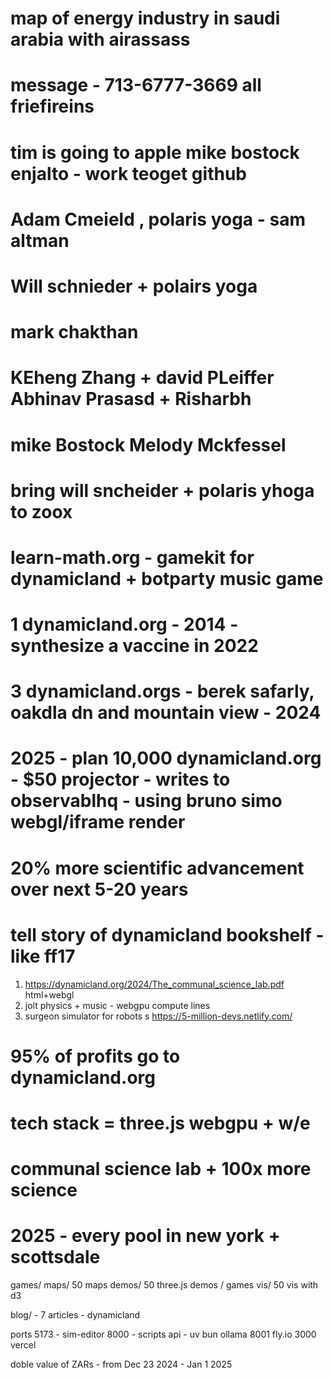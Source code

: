 # map of energy industry in saudi arabia with airassass 
# message - 713-6777-3669 all friefireins 

# tim is going to apple  mike bostock enjalto  - work teoget github
# Adam Cmeield , polaris yoga - sam altman
# Will schnieder + polairs yoga
# mark chakthan
#  KEheng Zhang + david PLeiffer Abhinav Prasasd + Risharbh 
# mike Bostock Melody Mckfessel
# bring will sncheider + polaris yhoga  to zoox

# learn-math.org - gamekit for dynamicland + botparty music game

# 1 dynamicland.org - 2014 - synthesize a vaccine in 2022
# 3 dynamicland.orgs - berek safarly, oakdla dn and mountain view - 2024
# 2025 - plan 10,000 dynamicland.org - $50 projector - writes to observablhq - using bruno simo webgl/iframe render

# 20% more scientific advancement over next 5-20 years
# tell story of dynamicland bookshelf - like ff17

1. https://dynamicland.org/2024/The_communal_science_lab.pdf html+webgl
2. jolt physics + music - webgpu compute lines
3. surgeon simulator for robots s
https://5-million-devs.netlify.com/

# 95% of profits go to dynamicland.org
# tech stack = three.js webgpu + w/e


# communal science lab + 100x more science
# 2025 - every pool in new york + scottsdale

games/ 
maps/ 50 maps
demos/ 50 three.js demos / games
vis/ 50 vis with d3 

blog/ - 7 articles - dynamicland

ports
5173 - sim-editor
8000 - scripts api - uv bun ollama
8001 fly.io
3000 vercel


doble value of ZARs - from Dec 23 2024 - Jan 1 2025